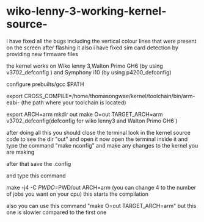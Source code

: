 # wiko-lenny-3-working-kernel-source-
i have fixed all the bugs including the vertical colour lines that were present on the screen after flashing it also i have fixed sim card detection by providing new firmware files

the kernel works on Wiko lenny 3,Walton Primo GH6 (by using v3702_defconfig ) and Symphony i10 (by using p4200_defconfig)

configure prebuilts/gcc $PATH

  export CROSS_COMPILE=/home/thomasongwae/kernel/toolchain/bin/arm-eabi-
  (the path where your toolchain is located)

export ARCH=arm
mkdir out
make O=out TARGET_ARCH=arm  v3702_defconfig(defconfig for wiko lenny3 and Walton Primo GH6 )


after doing all this you should close the terminal 
look in the kernel source code to see the dir "out" and open it
now open the terminal inside it and
 type the command "make nconfig" and make any changes to the kernel you are making 

after that save the .config

and type this command 

make -j4 -C $PWD O=$PWD/out ARCH=arm (you can change 4 to the number of jobs you want on your cpu) this starts the compilation 

also you can use this command "make O=out TARGET_ARCH=arm" but this one is slowler compared to the first one



